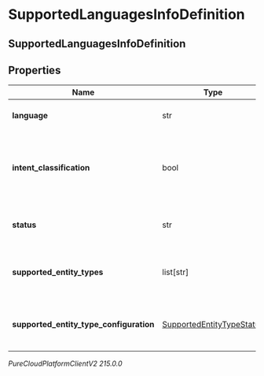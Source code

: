 # SupportedLanguagesInfoDefinition

## SupportedLanguagesInfoDefinition

## Properties

|Name | Type | Description | Notes|
|------------ | ------------- | ------------- | -------------|
| **language** | str | The given supported Language | [optional] |
| **intent_classification** | bool | The boolean status of if intent classification is supported in this language | [optional] |
| **status** | str | The language release status | [optional] |
| **supported_entity_types** | list[str] | The supported entity types for this language | [optional] |
| **supported_entity_type_configuration** | [SupportedEntityTypeStatus](SupportedEntityTypeStatus) | The configuration for the supported entity types | [optional] |



_PureCloudPlatformClientV2 215.0.0_
